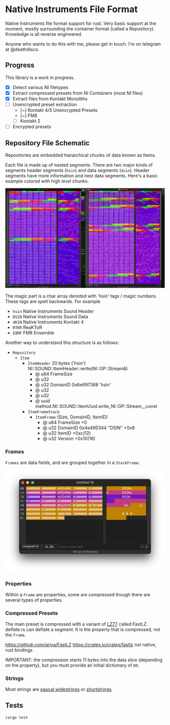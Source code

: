# Native Instruments File Format

Native Instruments file format support for rust. Very basic support at the moment, mostly surrounding the container format (called a Repository). Knowledge is all reverse engineered.

Anyone who wants to do this with me, please get in touch. I'm on telegram at @deathdisco.

## Progress

This library is a work in progress.

- [x] Detect various NI filetypes
- [x] Extract compressed presets from NI Containers (most NI files)
- [x] Extract files from Kontakt Monoliths
- [ ] Unencrypted preset extraction
  - [~] Kontakt 4/5 Unencrypted Presets
  - [~] FM8
  - [ ] Kontakt 2
- [ ] Encrypted presets

## Repository File Schematic

Repositories are embedded hierarchical chunks of data known as Items.

Each file is made up of nested segments. There are two major kinds of segments header segments (`hsin`) and data segments (`dsin`). Header segments have more information and nest data segments. Here's a basic example colored with high level chunks.

![chunks](assets/chunks.png)

The magic part is a char array denoted with 'hsin' tags / magic numbers. These tags are spelt backwards. For example

- `hsin` Native Instruments Sound Header
- `DSIN` Native Instruments Sound Data
- `4KIN` Native Instruments Kontakt 4
- `RTKR` ReaKToR
- `E8MF` FM8 Ensemble

Another way to understand this structure is as follows:
- `Repository`
    - `Item`
        - `ItemHeader` 20 bytes ('hsin') NI::SOUND::ItemHeader::write(NI::GP::Stream&)
            - @ u64 FrameSize
            - @ u32
            - @ u32 DomainID 0x6e697368 'hsin'
            - @ u32
            - @ u32
            - @ uuid method.NI::SOUND::ItemUuid.write_NI::GP::Stream__const
        - `ItemFrameStack`
            - `ItemFrame` (Size, DomainID, ItemID)
                - @ u64 FrameSize +0
                - @ u32 DomainID 0x4e495344 "DSIN" +0x8
                - @ u32 ItemID +0xc(12)
                - @ u32 Version +0x10(16)

### Frames

`Frames` are data fields, and are grouped together in a `StackFrame`.

![data](assets/data.png)

### Properties

Within a `Frame` are properties, some are compressed though there are several types of properties.

### Compressed Presets

The main preset is compressed with a variant of [LZ77](https://en.wikipedia.org/wiki/LZ77_and_LZ78) called FastLZ. deflate.rs can deflate a segment. It is the property that is compressed, not the `Frame`.

https://github.com/ariya/FastLZ
https://crates.io/crates/fastlz not native, rust bindings

IMPORTANT: the compression starts 11 bytes into the data slice (depending on the property), but you must provide an initial dictionary of `00`.

### Strings

Most strings are [pascal widestrings](https://wiki.lazarus.freepascal.org/Character_and_string_types#WideString) or [shortstrings](https://wiki.lazarus.freepascal.org/Character_and_string_types#ShortString).

## Tests

``` bash
cargo test
```

